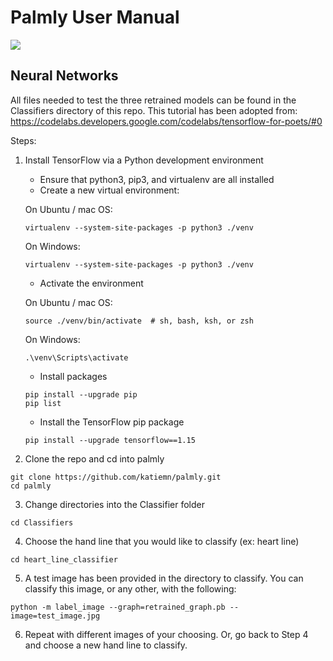 # Palmly User Manual 

![](Documents/palmly-poster.png)

## Neural Networks

All files needed to test the three retrained models can be found in the Classifiers directory of this repo. This tutorial has been adopted from: https://codelabs.developers.google.com/codelabs/tensorflow-for-poets/#0 

Steps:  
1. Install TensorFlow via a Python development environment 
    * Ensure that python3, pip3, and virtualenv are all installed 
    * Create a new virtual environment:  

    On Ubuntu / mac OS:
    ```
    virtualenv --system-site-packages -p python3 ./venv
    ```
    On Windows:
    ```
    virtualenv --system-site-packages -p python3 ./venv
    ```
    * Activate the environment

    On Ubuntu / mac OS:
    ```
    source ./venv/bin/activate  # sh, bash, ksh, or zsh
    ```
    On Windows:
    ```
    .\venv\Scripts\activate
    ```
    * Install packages
    ```
    pip install --upgrade pip
    pip list  
    ```
    * Install the TensorFlow pip package 
    ```
    pip install --upgrade tensorflow==1.15
    ```
2. Clone the repo and cd into palmly
```
git clone https://github.com/katiemn/palmly.git
cd palmly
```
3. Change directories into the Classifier folder 
```
cd Classifiers
```
4. Choose the hand line that you would like to classify (ex: heart line)
```
cd heart_line_classifier
```
5. A test image has been provided in the directory to classify. You can classify this image, or any other, with the following:
```
python -m label_image --graph=retrained_graph.pb --image=test_image.jpg
```
6. Repeat with different images of your choosing. Or, go back to Step 4 and choose a new hand line to classify. 





